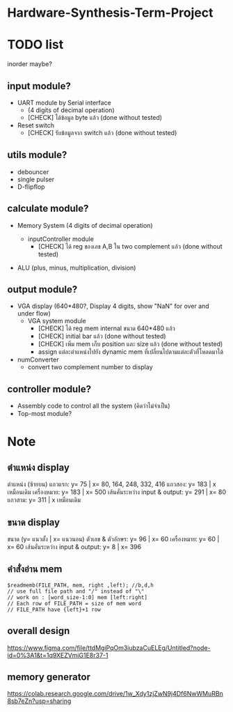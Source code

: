 # Hardware-Synthesis-Term-Project



# TODO list 
inorder maybe?
## input module?
- UART module by Serial interface 
    - (4 digits of decimal operation) 
    - [CHECK] ได้ข้อมูล byte แล้ว (done without tested)
- Reset switch
    - [CHECK] รับข้อมูลจาก switch แล้ว (done without tested)

## utils module?
- debouncer
- single pulser
- D-flipflop

## calculate module?
- Memory System (4 digits of decimal operation)
    - inputController module
        - [CHECK] ได้ reg ของเลข A,B ใน two complement แล้ว (done without tested)

- ALU (plus, minus, multiplication, division)

## output module?
- VGA display
(640*480?, Display 4 digits, show "NaN" for over and under flow)
    - VGA system module
        - [CHECK] ได้ reg mem internal ขนาด 640*480 แล้ว
        - [CHECK] initial bar แล้ว (done without tested)
        - [CHECK] เพิ่ม mem เก็บ position และ size แล้ว (done without tested)
        - assign แต่ละตำแหน่งไปยัง dynamic mem  ที่เปลี่ยนไปตามแต่ละตัวที่โหลดมาได้
- numConverter
    - convert two complement number to display

## controller module?
- Assembly code to control all the system (คิดว่าไม่จำเป็น)
- Top-most module?

# Note



## ตำแหน่ง display

ตำแหน่ง (ซ้ายบน) 
แถวแรก: y= 75 | x= 80, 164, 248, 332, 416
แถวสอง: y= 183 | x เหมือนเดิม 
เครื่องหมาย: y= 183 | x= 500
เส้นคั่นระหว่าง input & output: y= 291 | x= 80 
แถวสาม: y= 311 | x เหมือนเดิม 

## ขนาด display

ขนาด (y= แนวตั้ง | x= แนวนอน)
ตัวเลข & ตัวอักษร: y= 96 | x= 60
เครื่องหมาย: y= 60 | x= 60
เส้นคั่นระหว่าง input & output: y= 8 | x= 396

## คำสั่งอ่าน mem
    $readmemb(FILE_PATH, mem, right ,left); //b,d,h
    // use full file path and "/" instead of "\"
    // work on : [word_size-1:0] mem [left:right]
    // Each row of FILE_PATH = size of mem word
    // FILE_PATH have {left}+1 row

## overall design
https://www.figma.com/file/ttdMgiPqOm3iubzaCuELEg/Untitled?node-id=0%3A1&t=1q9XEZVmiG1E8r37-1

## memory generator
https://colab.research.google.com/drive/1w_Xdy1zjZwN9j4Df6NwWMuRBn8sb7eZn?usp=sharing
